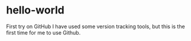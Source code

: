# hello-world
First try on GitHub
I have used some version tracking tools, but this is the first time for me to use Github.

